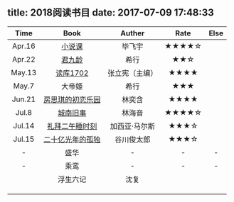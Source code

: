title: 2018阅读书目
date: 2017-07-09 17:48:33
---



|  Time  |                             Book                             |     Auther     | Rate  | Else |
| :----: | :----------------------------------------------------------: | :------------: | :---: | :--: |
| Apr.16 |     [小说课](https://book.douban.com/subject/26951584/)      |     毕飞宇     | ★★★★☆ |      |
| Apr.22 |     [君九龄](https://book.douban.com/subject/27114769/)      |      希行      |  ★★☆  |      |
| May.13 |    [读库1702](https://book.douban.com/subject/26987001/)     | 张立宪（主编） | ★★★★  |      |
| May.7  |                            大帝姬                            |      希行      |  ★★★  |      |
| Jun.21 | [房思琪的初恋乐园](https://book.douban.com/subject/27614904/) |     林奕含     | ★★★★  |      |
| Jul.8  |     [城南旧事](https://book.douban.com/subject/1254588/)     |     林海音     | ★★★★☆ |      |
| Jul.14 | [礼拜二午睡时刻](https://book.douban.com/subject/26276923/)  | 加西亚·马尔斯  | ★★★☆  |      |
| Jul.15 | [二十亿光年的孤独](https://book.douban.com/subject/26832913/) |   谷川俊太郎   | ★★★☆  |      |
|   -    |                             盛华                             |       -        |   -   |  -   |
|   -    |                             乘鸾                             |       -        |   -   |  -   |
|        |                           浮生六记                           |      沈复      |       |      |
|        |                                                              |                |       |      |
|        |                                                              |                |       |      |
|        |                                                              |                |       |      |